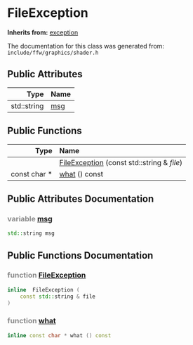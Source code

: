 FileException
===================================


**Inherits from:** [exception]()

The documentation for this class was generated from: `include/ffw/graphics/shader.h`



## Public Attributes

| Type | Name |
| -------: | :------- |
|  std::string | [msg](#9bfc6178) |


## Public Functions

| Type | Name |
| -------: | :------- |
|   | [FileException](#a7338185) (const std::string & _file_)  |
|  const char * | [what](#2dcc99c3) () const  |


## Public Attributes Documentation

### <span style="opacity:0.5;">variable</span> <a id="9bfc6178" href="#9bfc6178">msg</a>

```cpp
std::string msg
```





## Public Functions Documentation

### <span style="opacity:0.5;">function</span> <a id="a7338185" href="#a7338185">FileException</a>

```cpp
inline  FileException (
    const std::string & file
) 
```



### <span style="opacity:0.5;">function</span> <a id="2dcc99c3" href="#2dcc99c3">what</a>

```cpp
inline const char * what () const 
```





